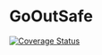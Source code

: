 # GoOutSafe

[![Coverage Status](https://coveralls.io/repos/github/frabert/GoOutSafe/badge.svg?branch=master)](https://coveralls.io/github/frabert/GoOutSafe?branch=master)

